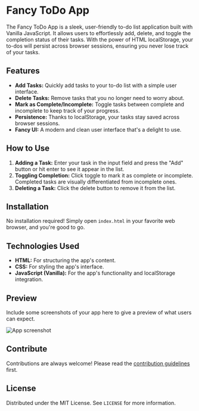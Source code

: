 # Fancy ToDo App

The Fancy ToDo App is a sleek, user-friendly to-do list application built with Vanilla JavaScript. It allows users to effortlessly add, delete, and toggle the completion status of their tasks. With the power of HTML localStorage, your to-dos will persist across browser sessions, ensuring you never lose track of your tasks.

## Features

- **Add Tasks:** Quickly add tasks to your to-do list with a simple user interface.
- **Delete Tasks:** Remove tasks that you no longer need to worry about.
- **Mark as Complete/Incomplete:** Toggle tasks between complete and incomplete to keep track of your progress.
- **Persistence:** Thanks to localStorage, your tasks stay saved across browser sessions.
- **Fancy UI:** A modern and clean user interface that's a delight to use.

## How to Use

1. **Adding a Task:** Enter your task in the input field and press the "Add" button or hit enter to see it appear in the list.
2. **Toggling Completion:** Click toggle to mark it as complete or incomplete. Completed tasks are visually differentiated from incomplete ones.
3. **Deleting a Task:** Click the delete button to remove it from the list.

## Installation

No installation required! Simply open `index.html` in your favorite web browser, and you're good to go.

## Technologies Used

- **HTML:** For structuring the app's content.
- **CSS:** For styling the app's interface.
- **JavaScript (Vanilla):** For the app's functionality and localStorage integration.

## Preview

Include some screenshots of your app here to give a preview of what users can expect.

![App screenshot](https://github.com/iamsuryasonar/fancy_todo/assets/79869026/da964b5c-7c78-4264-9fe9-62d25884407c)


## Contribute

Contributions are always welcome! Please read the [contribution guidelines](CONTRIBUTING.md) first.

## License

Distributed under the MIT License. See `LICENSE` for more information.

